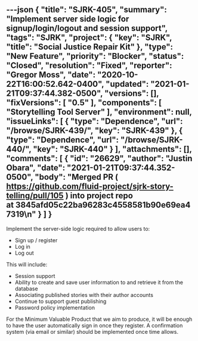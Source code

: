 ---json
{
  "title": "SJRK-405",
  "summary": "Implement server side logic for signup/login/logout and session support",
  "tags": "SJRK",
  "project": {
    "key": "SJRK",
    "title": "Social Justice Repair Kit"
  },
  "type": "New Feature",
  "priority": "Blocker",
  "status": "Closed",
  "resolution": "Fixed",
  "reporter": "Gregor Moss",
  "date": "2020-10-22T16:00:52.642-0400",
  "updated": "2021-01-21T09:37:44.382-0500",
  "versions": [],
  "fixVersions": [
    "0.5"
  ],
  "components": [
    "Storytelling Tool Server"
  ],
  "environment": null,
  "issueLinks": [
    {
      "type": "Dependence",
      "url": "/browse/SJRK-439/",
      "key": "SJRK-439"
    },
    {
      "type": "Dependence",
      "url": "/browse/SJRK-440/",
      "key": "SJRK-440"
    }
  ],
  "attachments": [],
  "comments": [
    {
      "id": "26629",
      "author": "Justin Obara",
      "date": "2021-01-21T09:37:44.352-0500",
      "body": "Merged PR ( <https://github.com/fluid-project/sjrk-story-telling/pull/105> ) into project repo at 3845afd05c22ba96283c4558581b90e69ea47319\n"
    }
  ]
}
---
Implement the server-side logic required to allow users to:

* Sign up / register
* Log in
* Log out

This will include:

* Session support
* Ability to create and save user information to and retrieve it from the database
* Associating published stories with their author accounts
* Continue to support guest publishing
* Password policy implementation

For the Minimum Valuable Product that we aim to produce, it will be enough to have the user automatically sign in once they register. A confirmation system (via email or similar) should be implemented once time allows.

        